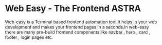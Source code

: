 # Web Easy - The Frontend ASTRA
Web-easy is a Terminal based frontend automation tool.It helps in your web development and makes your frontend pages in a seconds.In web-easy there are many pre-build frontend components like navbar , hero , card , footer , login pages etc.

